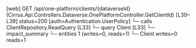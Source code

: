 [web] GET /api/one-platform/clients/{dataverseId}  (Cirrus.Api.Controllers.Dataverse.OnePlatformController.GetClientId)  [L30–L39] status=200 [auth=Authentication.UserPolicy]
  └─ calls ClientRepository.ReadQuery [L33]
  └─ query Client [L33]
  └─ impact_summary
    └─ entities 1 (writes=0, reads=1)
      └─ Client writes=0 reads=1

